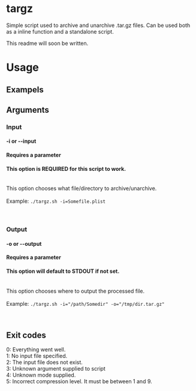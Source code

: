 # targz
Simple script used to archive and unarchive .tar.gz files. Can be used both as a inline function and a standalone script.

This readme will soon be written.

# Usage

## Exampels

## Arguments

### Input
#### -i or --input
#### Requires a parameter
#### This option is REQUIRED for this script to work.
<br>This option chooses what file/directory to archive/unarchive.<br><br>
Example: `./targz.sh -i=Somefile.plist`
<br><br><br>

### Output
#### -o or --output
#### Requires a parameter
#### This option will default to STDOUT if not set.
<br>This option chooses where to output the processed file.<br><br>
Example: `./targz.sh -i="/path/Somedir" -o="/tmp/dir.tar.gz"`
<br><br><br>

## Exit codes
0: Everything went well.<br>
1: No input file specified.<br>
2: The input file does not exist.<br>
3: Unknown argument supplied to script<br>
4: Unknown mode supplied.<br>
5: Incorrect compression level. It must be between 1 and 9.
